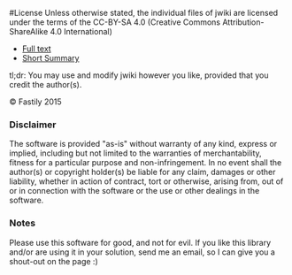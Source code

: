 #License
Unless otherwise stated, the individual files of jwiki are licensed under the terms of the CC-BY-SA 4.0 (Creative Commons Attribution-ShareAlike 4.0 International)

* [Full text](https://creativecommons.org/licenses/by-sa/4.0/legalcode)
* [Short Summary](https://creativecommons.org/licenses/by-sa/4.0/)

tl;dr: You may use and modify jwiki however you like, provided that you credit the author(s).

© Fastily 2015

### Disclaimer
The software is provided "as-is" without warranty of any kind, express or implied, including but not limited to the warranties of merchantability, fitness for a particular purpose and non-infringement.  In no event shall the author(s) or copyright holder(s) be liable for any claim, damages or other liability, whether in action of contract, tort or otherwise, arising from, out of or in connection with the software or the use or other dealings in the software.

### Notes
Please use this software for good, and not for evil.  If you like this library and/or are using it in your solution, send me an email, so I can give you a shout-out on the page :)